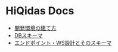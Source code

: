 # HiQidas Docs

- [開発環境の建て方](./development.md)
- [DBスキーマ](./db_schema/README.md)
- [エンドポイント・WS設計とそのスキーマ](./communication.md)
